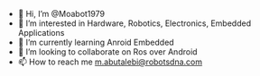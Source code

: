 - 👋 Hi, I’m @Moabot1979
- 👀 I’m interested in Hardware, Robotics, Electronics, Embedded Applications
- 🌱 I’m currently learning Anroid Embedded
- 💞️ I’m looking to collaborate on Ros over Android
- 📫 How to reach me m.abutalebi@robotsdna.com
